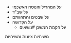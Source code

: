 

- על המהריל והנוסח האשכנזי
- על שב"ד
- על שבטים והתהוותם
- על הקדושה
	- על הקמת המשכן
#נושאים

משיחיות
ציונות ומשיחיות
